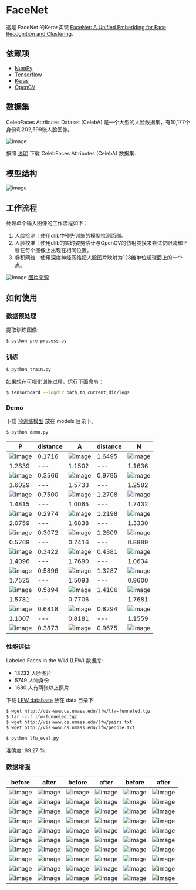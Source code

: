# FaceNet

这是 FaceNet 的Keras实现 [FaceNet: A Unified Embedding for Face Recognition and Clustering](https://arxiv.org/abs/1503.03832).

## 依赖项
- [NumPy](http://docs.scipy.org/doc/numpy-1.10.1/user/install.html)
- [Tensorflow](https://www.tensorflow.org/versions/r0.8/get_started/os_setup.html)
- [Keras](https://keras.io/#installation)
- [OpenCV](https://opencv-python-tutroals.readthedocs.io/en/latest/)

## 数据集

CelebFaces Attributes Dataset (CelebA) 是一个大型的人脸数据集，有10,177个身份和202,599张人脸图像。

![image](https://github.com/foamliu/FaceNet/raw/master/images/CelebA.png)

按照 [说明](http://mmlab.ie.cuhk.edu.hk/projects/CelebA.html) 下载 CelebFaces Attributes (CelebA) 数据集.

## 模型结构
![image](https://github.com/foamliu/FaceNet/raw/master/images/model.png)

## 工作流程
处理单个输入图像的工作流程如下：

1. 人脸检测：使用dlib中预先训练的模型检测面部。
2. 人脸校准：使用dlib的实时姿势估计与OpenCV的仿射变换来尝试使眼睛和下唇在每个图像上出现在相同位置。
3. 卷积网络：使用深度神经网络把人脸图片映射为128维单位超球面上的一个点。

![image](https://github.com/foamliu/FaceNet/raw/master/images/summary.jpg)
[图片来源](https://cmusatyalab.github.io/openface/)

## 如何使用
### 数据预处理
提取训练图像:
```bash
$ python pre-process.py
```

### 训练
```bash
$ python train.py
```

如果想在可视化训练过程，运行下面命令：
```bash
$ tensorboard --logdir path_to_current_dir/logs
```

### Demo

下载 [预训练模型](https://github.com/foamliu/FaceNet/releases/download/v1.0/model.10-0.0156.hdf5) 放在 models 目录下。

```bash
$ python demo.py
```

P | distance | A | distance | N |
|---|---|---|---|---|
|![image](https://github.com/foamliu/FaceNet/raw/master/images/0_p_image.png)|0.1716|![image](https://github.com/foamliu/FaceNet/raw/master/images/0_a_image.png)|1.6495|![image](https://github.com/foamliu/FaceNet/raw/master/images/0_n_image.png)|
|1.2839|---|1.1502|---|1.1636|
|![image](https://github.com/foamliu/FaceNet/raw/master/images/1_p_image.png)|0.3566|![image](https://github.com/foamliu/FaceNet/raw/master/images/1_a_image.png)|0.9795|![image](https://github.com/foamliu/FaceNet/raw/master/images/1_n_image.png)|
|1.6029|---|1.5733|---|1.2582|
|![image](https://github.com/foamliu/FaceNet/raw/master/images/2_p_image.png)|0.7500|![image](https://github.com/foamliu/FaceNet/raw/master/images/2_a_image.png)|1.2708|![image](https://github.com/foamliu/FaceNet/raw/master/images/2_n_image.png)|
|1.4815|---|1.0065|---|1.7432|
|![image](https://github.com/foamliu/FaceNet/raw/master/images/3_p_image.png)|0.2974|![image](https://github.com/foamliu/FaceNet/raw/master/images/3_a_image.png)|1.2198|![image](https://github.com/foamliu/FaceNet/raw/master/images/3_n_image.png)|
|2.0759|---|1.6838|---|1.3330|
|![image](https://github.com/foamliu/FaceNet/raw/master/images/4_p_image.png)|0.3072|![image](https://github.com/foamliu/FaceNet/raw/master/images/4_a_image.png)|1.2609|![image](https://github.com/foamliu/FaceNet/raw/master/images/4_n_image.png)|
|0.5769|---|0.7416|---|0.8989|
|![image](https://github.com/foamliu/FaceNet/raw/master/images/5_p_image.png)|0.3422|![image](https://github.com/foamliu/FaceNet/raw/master/images/5_a_image.png)|0.4381|![image](https://github.com/foamliu/FaceNet/raw/master/images/5_n_image.png)|
|1.4096|---|1.7690|---|1.0634|
|![image](https://github.com/foamliu/FaceNet/raw/master/images/6_p_image.png)|0.5896|![image](https://github.com/foamliu/FaceNet/raw/master/images/6_a_image.png)|1.3287|![image](https://github.com/foamliu/FaceNet/raw/master/images/6_n_image.png)|
|1.7525|---|1.5093|---|0.9600|
|![image](https://github.com/foamliu/FaceNet/raw/master/images/7_p_image.png)|0.5894|![image](https://github.com/foamliu/FaceNet/raw/master/images/7_a_image.png)|1.4106|![image](https://github.com/foamliu/FaceNet/raw/master/images/7_n_image.png)|
|1.5781|---|0.7706|---|1.7681|
|![image](https://github.com/foamliu/FaceNet/raw/master/images/8_p_image.png)|0.6818|![image](https://github.com/foamliu/FaceNet/raw/master/images/8_a_image.png)|0.8294|![image](https://github.com/foamliu/FaceNet/raw/master/images/8_n_image.png)|
|1.1007|---|0.8181|---|1.1559|
|![image](https://github.com/foamliu/FaceNet/raw/master/images/9_p_image.png)|0.3873|![image](https://github.com/foamliu/FaceNet/raw/master/images/9_a_image.png)|0.9675|![image](https://github.com/foamliu/FaceNet/raw/master/images/9_n_image.png)|

### 性能评估

Labeled Faces in the Wild (LFW) 数据库:

- 13233 人脸图片
- 5749 人物身份
- 1680 人有两张以上照片

下载 [LFW database](http://vis-www.cs.umass.edu/lfw/lfw-funneled.tgz) 放在 data 目录下:

```bash
$ wget http://vis-www.cs.umass.edu/lfw/lfw-funneled.tgz
$ tar -xvf lfw-funneled.tgz
$ wget http://vis-www.cs.umass.edu/lfw/pairs.txt
$ wget http://vis-www.cs.umass.edu/lfw/people.txt

$ python lfw_eval.py
```

准确度: 89.27 %.

### 数据增强
before | after | before | after | before | after |
|---|---|---|---|---|---|
|![image](https://github.com/foamliu/FaceNet/raw/master/images/imgaug_before_0.png)|![image](https://github.com/foamliu/FaceNet/raw/master/images/imgaug_after_0.png)|![image](https://github.com/foamliu/FaceNet/raw/master/images/imgaug_before_1.png)|![image](https://github.com/foamliu/FaceNet/raw/master/images/imgaug_after_1.png)|![image](https://github.com/foamliu/FaceNet/raw/master/images/imgaug_before_2.png)|![image](https://github.com/foamliu/FaceNet/raw/master/images/imgaug_after_2.png)|
|![image](https://github.com/foamliu/FaceNet/raw/master/images/imgaug_before_3.png)|![image](https://github.com/foamliu/FaceNet/raw/master/images/imgaug_after_3.png)|![image](https://github.com/foamliu/FaceNet/raw/master/images/imgaug_before_4.png)|![image](https://github.com/foamliu/FaceNet/raw/master/images/imgaug_after_4.png)|![image](https://github.com/foamliu/FaceNet/raw/master/images/imgaug_before_5.png)|![image](https://github.com/foamliu/FaceNet/raw/master/images/imgaug_after_5.png)|
|![image](https://github.com/foamliu/FaceNet/raw/master/images/imgaug_before_6.png)|![image](https://github.com/foamliu/FaceNet/raw/master/images/imgaug_after_6.png)|![image](https://github.com/foamliu/FaceNet/raw/master/images/imgaug_before_7.png)|![image](https://github.com/foamliu/FaceNet/raw/master/images/imgaug_after_7.png)|![image](https://github.com/foamliu/FaceNet/raw/master/images/imgaug_before_8.png)|![image](https://github.com/foamliu/FaceNet/raw/master/images/imgaug_after_8.png)|
|![image](https://github.com/foamliu/FaceNet/raw/master/images/imgaug_before_9.png)|![image](https://github.com/foamliu/FaceNet/raw/master/images/imgaug_after_9.png)|![image](https://github.com/foamliu/FaceNet/raw/master/images/imgaug_before_10.png)|![image](https://github.com/foamliu/FaceNet/raw/master/images/imgaug_after_10.png)|![image](https://github.com/foamliu/FaceNet/raw/master/images/imgaug_before_11.png)|![image](https://github.com/foamliu/FaceNet/raw/master/images/imgaug_after_11.png)|
|![image](https://github.com/foamliu/FaceNet/raw/master/images/imgaug_before_12.png)|![image](https://github.com/foamliu/FaceNet/raw/master/images/imgaug_after_12.png)|![image](https://github.com/foamliu/FaceNet/raw/master/images/imgaug_before_13.png)|![image](https://github.com/foamliu/FaceNet/raw/master/images/imgaug_after_13.png)|![image](https://github.com/foamliu/FaceNet/raw/master/images/imgaug_before_14.png)|![image](https://github.com/foamliu/FaceNet/raw/master/images/imgaug_after_14.png)|
|![image](https://github.com/foamliu/FaceNet/raw/master/images/imgaug_before_15.png)|![image](https://github.com/foamliu/FaceNet/raw/master/images/imgaug_after_15.png)|![image](https://github.com/foamliu/FaceNet/raw/master/images/imgaug_before_16.png)|![image](https://github.com/foamliu/FaceNet/raw/master/images/imgaug_after_16.png)|![image](https://github.com/foamliu/FaceNet/raw/master/images/imgaug_before_17.png)|![image](https://github.com/foamliu/FaceNet/raw/master/images/imgaug_after_17.png)|
|![image](https://github.com/foamliu/FaceNet/raw/master/images/imgaug_before_18.png)|![image](https://github.com/foamliu/FaceNet/raw/master/images/imgaug_after_18.png)|![image](https://github.com/foamliu/FaceNet/raw/master/images/imgaug_before_19.png)|![image](https://github.com/foamliu/FaceNet/raw/master/images/imgaug_after_19.png)|![image](https://github.com/foamliu/FaceNet/raw/master/images/imgaug_before_20.png)|![image](https://github.com/foamliu/FaceNet/raw/master/images/imgaug_after_20.png)|
|![image](https://github.com/foamliu/FaceNet/raw/master/images/imgaug_before_21.png)|![image](https://github.com/foamliu/FaceNet/raw/master/images/imgaug_after_21.png)|![image](https://github.com/foamliu/FaceNet/raw/master/images/imgaug_before_22.png)|![image](https://github.com/foamliu/FaceNet/raw/master/images/imgaug_after_22.png)|![image](https://github.com/foamliu/FaceNet/raw/master/images/imgaug_before_23.png)|![image](https://github.com/foamliu/FaceNet/raw/master/images/imgaug_after_23.png)|
|![image](https://github.com/foamliu/FaceNet/raw/master/images/imgaug_before_24.png)|![image](https://github.com/foamliu/FaceNet/raw/master/images/imgaug_after_24.png)|![image](https://github.com/foamliu/FaceNet/raw/master/images/imgaug_before_25.png)|![image](https://github.com/foamliu/FaceNet/raw/master/images/imgaug_after_25.png)|![image](https://github.com/foamliu/FaceNet/raw/master/images/imgaug_before_26.png)|![image](https://github.com/foamliu/FaceNet/raw/master/images/imgaug_after_26.png)|
|![image](https://github.com/foamliu/FaceNet/raw/master/images/imgaug_before_27.png)|![image](https://github.com/foamliu/FaceNet/raw/master/images/imgaug_after_27.png)|![image](https://github.com/foamliu/FaceNet/raw/master/images/imgaug_before_28.png)|![image](https://github.com/foamliu/FaceNet/raw/master/images/imgaug_after_28.png)|![image](https://github.com/foamliu/FaceNet/raw/master/images/imgaug_before_29.png)|![image](https://github.com/foamliu/FaceNet/raw/master/images/imgaug_after_29.png)|

